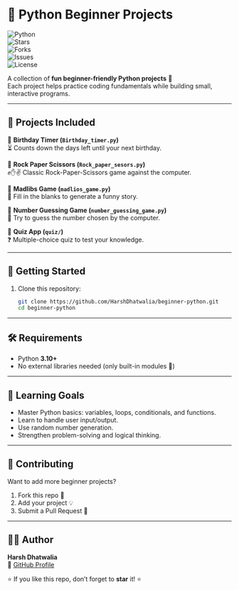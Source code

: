 # 🐍 Python Beginner Projects  

![Python](https://img.shields.io/badge/Python-3.10%2B-blue?logo=python)  
![Stars](https://img.shields.io/github/stars/HarshDhatwalia/beginner-python?style=social)  
![Forks](https://img.shields.io/github/forks/HarshDhatwalia/beginner-python?style=social)  
![Issues](https://img.shields.io/github/issues/HarshDhatwalia/beginner-python)  
![License](https://img.shields.io/badge/License-MIT-green)  

A collection of **fun beginner-friendly Python projects** 🎉  
Each project helps practice coding fundamentals while building small, interactive programs.  

---

## 📂 Projects Included  

🔹 **Birthday Timer (`Birthday_timer.py`)**  
⏳ Counts down the days left until your next birthday.  

🔹 **Rock Paper Scissors (`Rock_paper_sesors.py`)**  
✊✋✌️ Classic Rock-Paper-Scissors game against the computer.  

🔹 **Madlibs Game (`madlios_game.py`)**  
📝 Fill in the blanks to generate a funny story.  

🔹 **Number Guessing Game (`number_guessing_game.py`)**  
🎯 Try to guess the number chosen by the computer.  

🔹 **Quiz App (`quiz/`)**  
❓ Multiple-choice quiz to test your knowledge.  

---


## 🚀 Getting Started  

1. Clone this repository:  
   ```bash
   git clone https://github.com/HarshDhatwalia/beginner-python.git
   cd beginner-python
---

## 🛠️ Requirements
- Python **3.10+**
- No external libraries needed (only built-in modules 🎉)

---

## 🎯 Learning Goals
- Master Python basics: variables, loops, conditionals, and functions.
- Learn to handle user input/output.
- Use random number generation.
- Strengthen problem-solving and logical thinking.

---

## 🤝 Contributing
Want to add more beginner projects?  

1. Fork this repo 🍴  
2. Add your project 💡  
3. Submit a Pull Request 🚀  

---

## 👨‍💻 Author
**Harsh Dhatwalia**  
🔗 [GitHub Profile](https://github.com/HarshDhatwalia)  

⭐ If you like this repo, don’t forget to **star** it! ⭐
